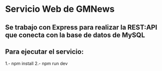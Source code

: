 # Servicio Web de GMNews

## Se trabajo con Express para realizar la REST:API que conecta con la base de datos de MySQL

## Para ejecutar el servicio:
1.- npm install
2.- npm run dev
